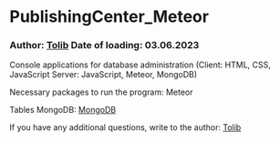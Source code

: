 # PublishingCenter_Meteor
### Author: [Tolib](https://github.com/Tolib-Angle) Date of loading: 03.06.2023
Console applications for database administration (Client: HTML, CSS, JavaScript Server: JavaScript, Meteor, MongoDB)

Necessary packages to run the program: Meteor

Tables MongoDB:  [MongoDB](https://github.com/Tolib-Angle/PublishingCenter_Meteor/blob/main/MongoDB)

If you have any additional questions, write to the author: [Tolib](https://github.com/Tolib-Angle)